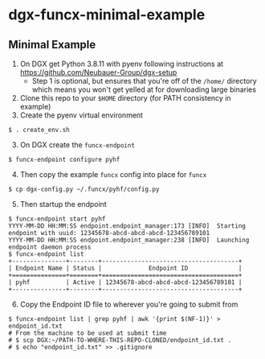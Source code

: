 # dgx-funcx-minimal-example

## Minimal Example

1. On DGX get Python 3.8.11 with pyenv following instructions at https://github.com/Neubauer-Group/dgx-setup
   - Step 1 is optional, but ensures that you're off of the `/home/` directory which means you won't get yelled at for downloading large binaries
2. Clone this repo to your `$HOME` directory (for PATH consistency in example)
2. Create the pyenv virtual environment

```console
$ . create_env.sh
```
3. On DGX create the `funcx-endpoint`

```console
$ funcx-endpoint configure pyhf
```

4. Then copy the example `funcx` config into place for `funcx`

```console
$ cp dgx-config.py ~/.funcx/pyhf/config.py
```

5. Then startup the endpoint

```console
$ funcx-endpoint start pyhf
YYYY-MM-DD HH:MM:SS endpoint.endpoint_manager:173 [INFO]  Starting endpoint with uuid: 12345678-abcd-abcd-abcd-123456789101
YYYY-MM-DD HH:MM:SS endpoint.endpoint_manager:238 [INFO]  Launching endpoint daemon process
$ funcx-endpoint list
+---------------+--------+--------------------------------------+
| Endpoint Name | Status |             Endpoint ID              |
+===============+========+======================================+
| pyhf          | Active | 12345678-abcd-abcd-abcd-123456789101 |
+---------------+--------+--------------------------------------+
```

6. Copy the Endpoint ID file to wherever you're going to submit from
```console
$ funcx-endpoint list | grep pyhf | awk '{print $(NF-1)}' > endpoint_id.txt
# From the machine to be used at submit time
# $ scp DGX:~/PATH-TO-WHERE-THIS-REPO-CLONED/endpoint_id.txt .
# $ echo "endpoint_id.txt" >> .gitignore
```
